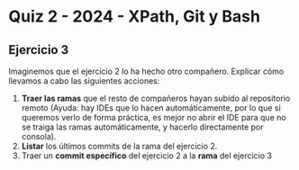 # Quiz 2 - 2024 - XPath, Git y Bash

## Ejercicio 3

Imaginemos que el ejercicio 2 lo ha hecho otro compañero. Explicar cómo llevamos a cabo las siguientes acciones:
1. **Traer las ramas** que el resto de compañeros hayan subido al repositorio remoto (Ayuda: hay IDEs que lo hacen automáticamente, por lo que si queremos verlo de forma práctica, es mejor no abrir el IDE para que no se traiga las ramas automáticamente, y hacerlo directamente por consola).
2. **Listar** los últimos commits de la rama del ejercicio 2.
3. Traer un **commit específico** del ejercicio 2 a la **rama** del ejercicio 3


